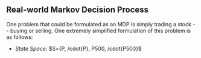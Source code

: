## Real-world Markov Decision Process

One problem that could be formulated as an MDP is simply trading a stock -- buying or selling. One extremely simplified formulation of this problem is as follows:
- _State Space:_ $S={P, /cdot{P}, P500, /cdot{P500}$
